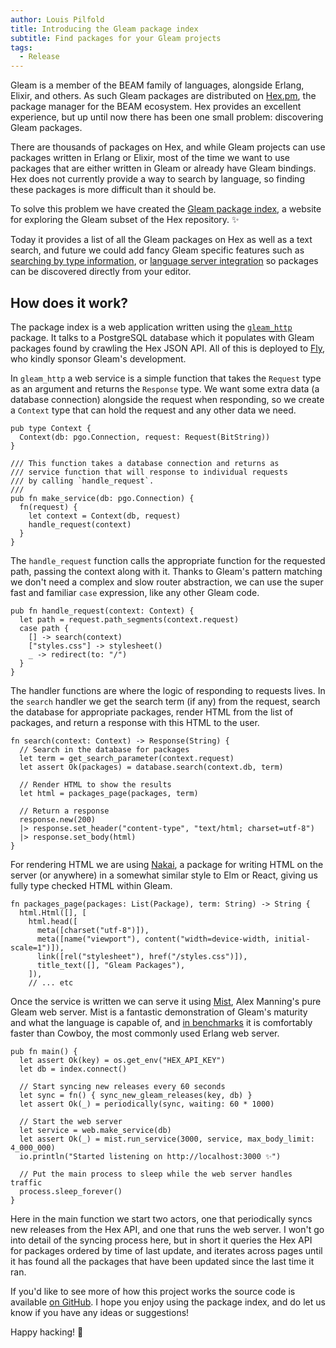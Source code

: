 ```yaml
---
author: Louis Pilfold
title: Introducing the Gleam package index
subtitle: Find packages for your Gleam projects
tags:
  - Release
---
```


Gleam is a member of the BEAM family of languages, alongside Erlang, Elixir, and
others. As such Gleam packages are distributed on [Hex.pm][hex], the
package manager for the BEAM ecosystem. Hex provides an excellent experience,
but up until now there has been one small problem: discovering Gleam packages.

There are thousands of packages on Hex, and while Gleam projects can use
packages written in Erlang or Elixir, most of the time we want to use packages
that are either written in Gleam or already have Gleam bindings. Hex does not
currently provide a way to search by language, so finding these packages is more
difficult than it should be.

To solve this problem we have created the [Gleam package index][packages], a
website for exploring the Gleam subset of the Hex repository. ✨

Today it provides a list of all the Gleam packages on Hex as well as a text
search, and future we could add fancy Gleam specific features such as
[searching by type information][elm-search], or [language server integration][lsp]
so packages can be discovered directly from your editor.

[hex]: https://hex.pm/
[packages]: https://packages.gleam.run/
[elm-search]: https://klaftertief.github.io/elm-search/
[lsp]: /news/v0.21-introducing-the-gleam-language-server/

## How does it work?

The package index is a web application written using the
[`gleam_http`][gleam_http] package. It talks to a PostgreSQL database which it
populates with Gleam packages found by crawling the Hex JSON API. All of this is
deployed to [Fly][fly], who kindly sponsor Gleam's development.

[gleam_http]: https://github.com/gleam-lang/http
[fly]: https://fly.io/

In `gleam_http` a web service is a simple function that takes the `Request` type
as an argument and returns the `Response` type. We want some extra data (a
database connection) alongside the request when responding, so we create a
`Context` type that can hold the request and any other data we need.

```gleam
pub type Context {
  Context(db: pgo.Connection, request: Request(BitString))
}

/// This function takes a database connection and returns as
/// service function that will response to individual requests
/// by calling `handle_request`.
///
pub fn make_service(db: pgo.Connection) {
  fn(request) {
    let context = Context(db, request)
    handle_request(context)
  }
}
```

The `handle_request` function calls the appropriate function for the requested
path, passing the context along with it. Thanks to Gleam's pattern matching we
don't need a complex and slow router abstraction, we can use the super fast and
familiar `case` expression, like any other Gleam code.

```gleam
pub fn handle_request(context: Context) {
  let path = request.path_segments(context.request)
  case path {
    [] -> search(context)
    ["styles.css"] -> stylesheet()
    _ -> redirect(to: "/")
  }
}
```

The handler functions are where the logic of responding to requests lives. In
the `search` handler we get the search term (if any) from the request, search
the database for appropriate packages, render HTML from the list of packages,
and return a response with this HTML to the user.

```gleam
fn search(context: Context) -> Response(String) {
  // Search in the database for packages
  let term = get_search_parameter(context.request)
  let assert Ok(packages) = database.search(context.db, term)

  // Render HTML to show the results
  let html = packages_page(packages, term)

  // Return a response
  response.new(200)
  |> response.set_header("content-type", "text/html; charset=utf-8")
  |> response.set_body(html)
}
```

For rendering HTML we are using [Nakai][nakai], a package for writing HTML on
the server (or anywhere) in a somewhat similar style to Elm or React, giving us
fully type checked HTML within Gleam.

[nakai]: https://nakaixo.github.io/

```gleam
fn packages_page(packages: List(Package), term: String) -> String {
  html.Html([], [
    html.head([
      meta([charset("utf-8")]),
      meta([name("viewport"), content("width=device-width, initial-scale=1")]),
      link([rel("stylesheet"), href("/styles.css")]),
      title_text([], "Gleam Packages"),
    ]),
    // ... etc
```

Once the service is written we can serve it using [Mist][mist], Alex Manning's
pure Gleam web server. Mist is a fantastic demonstration of Gleam's maturity and
what the language is capable of, and [in benchmarks][benchmarks] it is
comfortably faster than Cowboy, the most commonly used Erlang web server.

[mist]: https://github.com/rawhat/mist
[benchmarks]: https://github.com/rawhat/http-benchmarks

```gleam
pub fn main() {
  let assert Ok(key) = os.get_env("HEX_API_KEY")
  let db = index.connect()

  // Start syncing new releases every 60 seconds
  let sync = fn() { sync_new_gleam_releases(key, db) }
  let assert Ok(_) = periodically(sync, waiting: 60 * 1000)

  // Start the web server
  let service = web.make_service(db)
  let assert Ok(_) = mist.run_service(3000, service, max_body_limit: 4_000_000)
  io.println("Started listening on http://localhost:3000 ✨")

  // Put the main process to sleep while the web server handles traffic
  process.sleep_forever()
}
```

Here in the main function we start two actors, one that periodically syncs new
releases from the Hex API, and one that runs the web server. I won't go into
detail of the syncing process here, but in short it queries the Hex API for
packages ordered by time of last update, and iterates across pages until it has
found all the packages that have been updated since the last time it ran.

If you'd like to see more of how this project works the source code is available
[on GitHub][source]. I hope you enjoy using the package index, and do let us
know if you have any ideas or suggestions!

[source]: https://github.com/gleam-lang/packages


Happy hacking! 💖
